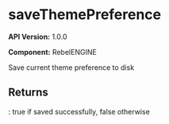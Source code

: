 # saveThemePreference

**API Version:** 1.0.0

**Component:** RebelENGINE

Save current theme preference to disk

## Returns

: true if saved successfully, false otherwise

